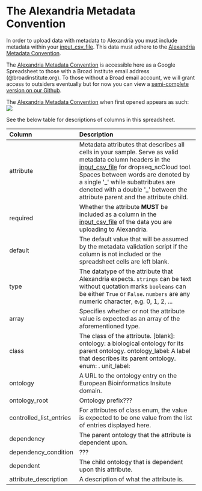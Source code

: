 # The Alexandria Metadata Convention
  
In order to upload data with metadata to Alexandria you must include metadata within your [input_csv_file](/dropseq_scCloud/#formatting-your-input_csv_file). This data must adhere to the [Alexandria Metadata Convention](https://docs.google.com/spreadsheets/d/1r2r4XM7trosTQQFDjz4UcnLLXKZAoC9X80V5yTquFck/edit?usp=sharing).
  
The [Alexandria Metadata Convention](https://docs.google.com/spreadsheets/d/1r2r4XM7trosTQQFDjz4UcnLLXKZAoC9X80V5yTquFck/edit?usp=sharing) is accessible here as a Google Spreadsheet to those with a Broad Institute email address (@broadinstitute.org). To those without a Broad email account, we will grant access to outsiders eventually but for now you can view a [semi-complete version on our Github](https://github.com/ShalekLab/alexandria/blob/master/Docker/metadata_type_map.tsv).
  
The [Alexandria Metadata Convention](https://docs.google.com/spreadsheets/d/1r2r4XM7trosTQQFDjz4UcnLLXKZAoC9X80V5yTquFck/edit?usp=sharing) when first opened appears as such: ![](/imgs/metadata/amc.png) 
  
See the below table for descriptions of columns in this spreadsheet.

**Column**|**Description**
:---------|:--------------
attribute | Metadata attributes that describes all cells in your sample. Serve as valid metadata column headers in the [input_csv_file](/dropseq_scCloud/#formatting-your-input_csv_file) for dropseq_scCloud tool. Spaces between words are denoted by a single '\_' while subattributes are denoted with a double '\_' between the attribute parent and the attribute child.
required | Whether the attribute **MUST** be included as a column in the [input_csv_file](/dropseq_scCloud/#formatting-your-input_csv_file) of the data you are uploading to Alexandria.
default | The default value that will be assumed by the metadata validation script if the column is not included or the spreadsheet cells are left blank.
type | The datatype of the attribute that Alexandria expects. `strings` can be text without quotation marks  `booleans` can be either `True` or `False`. `numbers` are any numeric character, e.g. 0, 1, 2, ...
array | Specifies whether or not the attribute value is expected as an array of the aforementioned type.
class | The class of the attribute. [blank]: ontology: a biological ontology for its parent ontology. ontology_label: A label that describes its parent ontology. enum: . unit_label:
ontology | A URL to the ontology entry on the European Bioinformatics Insitute domain.
ontology_root | Ontology prefix???
controlled_list_entries | For attributes of class enum, the value is expected to be one value from the list of entries displayed here.
dependency | The parent ontology that the attribute is dependent upon.
dependency_condition | ???
dependent | The child ontology that is dependent upon this attribute.
attribute_description | A description of what the attribute is.